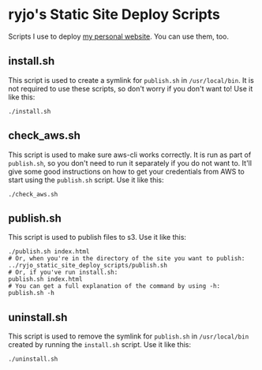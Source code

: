 # ryjo's Static Site Deploy Scripts

Scripts I use to deploy [my personal website](https://ryjo.codes). You can use
them, too.

## install.sh

This script is used to create a symlink for `publish.sh` in `/usr/local/bin`. 
It is not required to use these scripts, so don't worry if you don't want to!
Use it like this:

```
./install.sh
```

## check_aws.sh

This script is used to make sure aws-cli works correctly. It is run as part of
`publish.sh`, so you don't need to run it separately if you do not want to.
It'll give some good instructions on how to get your credentials from AWS to
start using the `publish.sh` script. Use it like this:

```
./check_aws.sh
```

## publish.sh

This script is used to publish files to s3. Use it like this:

```
./publish.sh index.html
# Or, when you're in the directory of the site you want to publish:
../ryjo_static_site_deploy_scripts/publish.sh
# Or, if you've run install.sh:
publish.sh index.html
# You can get a full explanation of the command by using -h:
publish.sh -h
```

## uninstall.sh

This script is used to remove the symlink for `publish.sh` in `/usr/local/bin`
created by running the `install.sh` script. Use it like this:

```
./uninstall.sh
```

